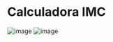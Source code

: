 # Calculadora IMC

![image](https://github.com/user-attachments/assets/6df91465-aa74-4325-97d5-0e7e1cbcecde)
![image](https://github.com/user-attachments/assets/05bc3e36-0a1c-4831-afa9-74748586086f)
